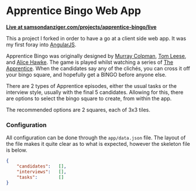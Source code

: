 # Apprentice Bingo Web App

__[Live at samsondanziger.com/projects/apprentice-bingo/live][live-site]__

This a  project I forked in order to have a go at a client side web app. It was my first foray into [AngularJS][angular].

Apprentice Bingo was originally designed by [Murray Colpman][muzer], [Tom Leese][tleese], and [Alice Hawke][alihawke]. The game is played whilst watching a series of [The Apprentice][the-apprentice]. When the candidates say any of the clichés, you can cross it off your bingo square, and hopefully get a BINGO before anyone else.

There are 2 types of Apprentice episodes, either the usual tasks or the interview style, usually with the final 5 candidates. Allowing for this, there are options to select the bingo square to create, from within the app.

The recommended options are 2 squares, each of 3x3 tiles.

### Configuration

All configuration can be done through the `app/data.json` file. The layout of the file makes it quite clear as to what is expected, however the skeleton file is below.

```json
{
    "candidates":   [],
    "interviews":   [],
    "tasks":        []
}
```

[live-site]: /projects/apprentice-bingo/live
[angular]: https://angularjs.org/
[muzer]: https://github.com/muzer
[tleese]: https://github.com/thomasleese
[alihawke]: https://github.com/alihawke
[the-apprentice]: http://www.bbc.co.uk/programmes/b0071b63
